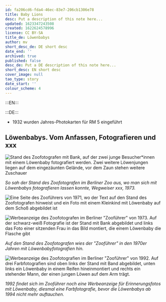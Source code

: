 ```yaml
---
id: fa206cd6-fda4-46ec-83e7-206cb1306e78
title: Baby Lions
desc: Put a description of this note here...
updated: 1623347243508
created: 1622624578996
license: CC BY-SA
title_de: Löwenbabys
author: mv
short_desc_de: DE short desc
date_end: ''
archived: true
published: false
desc_de: Put a DE description of this note here...
short_desc: EN short desc
cover_image: null
tao_type: story
date_start: ''
colour_scheme: 4
---
```



:::EN:::


[^footnote1]: here REF: Surname, Name. _Book title_. Place: Press, YYYY
Surname, Name. "Article Title." _Journal_ 1, n1 (YYYY): p-pp.

:::DE:::

* 1932 wurden Jahres-Photokarten für RM 5 eingeführt

## Löwenbabys. Vom Anfassen, Fotografieren und xxx

![Stand des Zoofotografen mit Bank, auf der zwei junge Besucher\*innen mit einem Löwenbaby fotografiert werden. Zwei weitere Löwenjungen liegen auf dem eingezäunten Gelände, vor dem Zaun stehen weitere Zuschauer](/images/mv/LoewenbabyWegweiser1973AusschnittSettingJPG.jpg)

_So sah der Stand des Zoofotografen im Berliner Zoo aus, wo man sich mit Löwenbabys fotografieren lassen konnte, Wegweiser xxx, 1973._

![Eine Seite des Zooführers von 1971, wo der Text auf den Stand des Zoofotografen hinweist und ein Foto mit einem Kleinkind mit Löwenbaby auf dem Schoß abgebildet ist](/images/mv/LoewenbabyWegweiser1971AusschnittJPG.jpg)

![Werbeanzeige des Zoofotografen im Berliner "Zooführer" von 1973. Auf der schwarz-weiß Fotografie ist der Stand mit Bank abgebildet und links das Foto einer sitzenden Frau in das Bild montiert, die einem Löwenbaby die Flasche gibt](/images/mv/LoewenbabyWegweiser1973Ausschnitt.jpg)

_Auf den Stand des Zoofotografen wies der "Zooführer" in den 1970er Jahren mit  Löwenbabyfotografien hin._

![Werbeanzeige des Zoofotografien im Berliner "Zooführer" von 1992. Auf drei Farbfotografien sind oben links der Stand mit Band abgebildet, unten links ein Löwenbaby in einem Reifen hineinmontiert und rechts ein stehender Mann, der einen jungen Löwen auf dem Arm trägt.](/images/mv/LoewenbabyWegweiser1992AusschnittJPG.jpg)

_1992 findet sich im Zooführer noch eine Werbeanzeige für Erinnerungsfotos mit Löwenbaby, diesmal eine Farbfotografie, bevor die Löwenbabys ab 1994 nicht mehr auftauchen._


